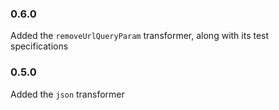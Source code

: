 ### 0.6.0

Added the `removeUrlQueryParam` transformer, along with its test specifications

### 0.5.0

Added the `json` transformer
